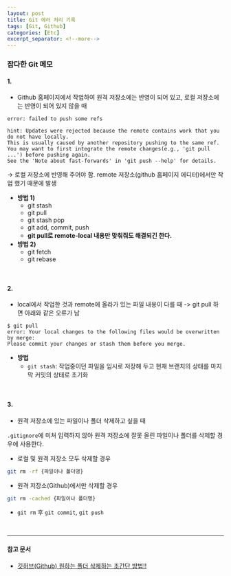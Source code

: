 ```yaml
---
layout: post
title: Git 에러 처리 기록
tags: [Git, Github]
categories: [Etc]
excerpt_separator: <!--more-->
---
```


### 잡다한 Git 메모
<!--more-->

#### 1.
- Github 홈페이지에서 작업하여 원격 저장소에는 반영이 되어 있고, 로컬 저장소에는 반영이 되어 있지 않을 때

```
error: failed to push some refs

hint: Updates were rejected because the remote contains work that you do not have locally.
This is usually caused by another repository pushing to the same ref.
You may want to first integrate the remote changes(e.g., 'git pull ...') before pushing again.
See the 'Note about fast-forwards' in 'git push --help' for details.
```

→ 로컬 저장소에 반영해 주어야 함. remote 저장소(github 홈페이지 에디터)에서만 작업 했기 때문에 발생
- **방법 1)**
  - git stash
  - git pull
  - git stash pop
  - git add, commit, push
  - **git pull로 remote-local 내용만 맞춰줘도 해결되긴 한다.**
- **방법 2)**
  - git fetch
  - git rebase

<br>

#### 2.
- local에서 작업한 것과 remote에 올라가 있는 파일 내용이 다를 때 -> git pull 하면 아래와 같은 오류가 남

```
$ git pull
error: Your local changes to the following files would be overwritten by merge:
Please commit your changes or stash them before you merge.
```

- **방법**
  - `git stash`: 작업중이던 파일을 임시로 저장해 두고 현재 브랜치의 상태를 마지막 커밋의 상태로 초기화

<br>

#### 3.
- 원격 저장소에 있는 파일이나 폴더 삭제하고 싶을 때

`.gitignore`에 미처 입력하지 않아 원격 저장소에 잘못 올린 파일이나 폴더를 삭제할 경우에 사용한다.

- 로컬 및 원격 저장소 모두 삭제할 경우
```sh
git rm -rf {파일이나 폴더명}
```

- 원격 저장소(Github)에서만 삭제할 경우
```sh
git rm -cached {파일이나 폴더명}
```

- `git rm` 후 `git commit`, `git push`

<br>

---
#### 참고 문서
- [깃허브(Github) 원하는 폴더 삭제하는 초간단 방법!!](https://hoho325.tistory.com/46)
